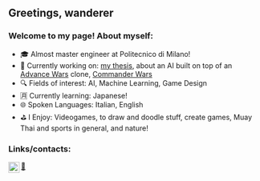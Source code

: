 ## Greetings, wanderer
### Welcome to my page! About myself:

- 🎓 Almost master engineer at Politecnico di Milano!
- 🔭 Currently working on: [my thesis](https://github.com/Lockyard/Commander_Wars), about an AI built on top of an [Advance Wars](https://it.wikipedia.org/wiki/Advance_Wars) clone, [Commander Wars](https://github.com/Robosturm/Commander_Wars)
- 🔍 Fields of interest: AI, Machine Learning, Game Design
- 🈷️ Currently learning: Japanese!
- 🌐 Spoken Languages: Italian, English
- ⛳ I Enjoy: Videogames, to draw and doodle stuff, create games, Muay Thai and sports in general, and nature!

### Links/contacts:

[<img align="left" alt="LinkedIn" width="22px" src="https://www.flaticon.com/svg/static/icons/svg/1384/1384088.svg"/>][linkedin]

[📧](mailto:LorenzoCarnaghi@outlook.it)


[linkedin]: https://www.linkedin.com/in/lorenzo-carnaghi-665240218/ 
